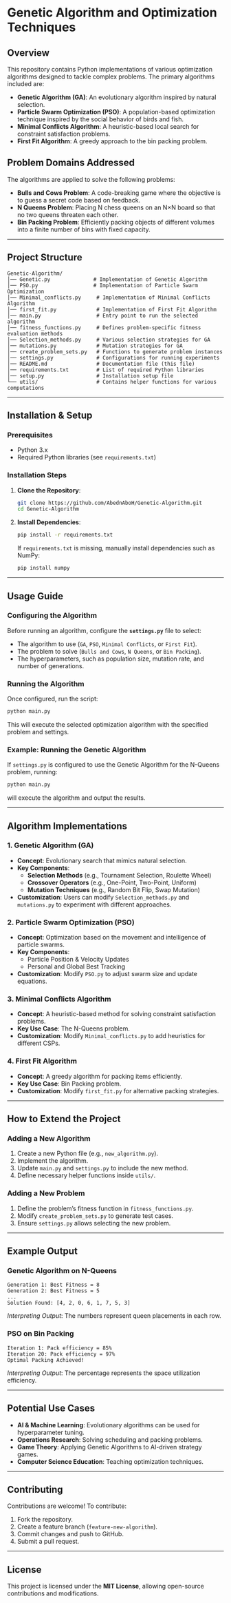 # Genetic Algorithm and Optimization Techniques

## Overview
This repository contains Python implementations of various optimization algorithms designed to tackle complex problems. The primary algorithms included are:

- **Genetic Algorithm (GA)**: An evolutionary algorithm inspired by natural selection.
- **Particle Swarm Optimization (PSO)**: A population-based optimization technique inspired by the social behavior of birds and fish.
- **Minimal Conflicts Algorithm**: A heuristic-based local search for constraint satisfaction problems.
- **First Fit Algorithm**: A greedy approach to the bin packing problem.

## Problem Domains Addressed
The algorithms are applied to solve the following problems:

- **Bulls and Cows Problem**: A code-breaking game where the objective is to guess a secret code based on feedback.
- **N Queens Problem**: Placing N chess queens on an N×N board so that no two queens threaten each other.
- **Bin Packing Problem**: Efficiently packing objects of different volumes into a finite number of bins with fixed capacity.

---

## Project Structure
```
Genetic-Algorithm/
│── Genetic.py              # Implementation of Genetic Algorithm
│── PSO.py                  # Implementation of Particle Swarm Optimization
│── Minimal_conflicts.py     # Implementation of Minimal Conflicts Algorithm
│── first_fit.py             # Implementation of First Fit Algorithm
│── main.py                  # Entry point to run the selected algorithm
│── fitness_functions.py     # Defines problem-specific fitness evaluation methods
│── Selection_methods.py     # Various selection strategies for GA
│── mutations.py             # Mutation strategies for GA
│── create_problem_sets.py   # Functions to generate problem instances
│── settings.py              # Configurations for running experiments
│── README.md                # Documentation file (this file)
│── requirements.txt         # List of required Python libraries
│── setup.py                 # Installation setup file
└── utils/                   # Contains helper functions for various computations
```

---

## Installation & Setup

### Prerequisites
- Python 3.x
- Required Python libraries (see `requirements.txt`)

### Installation Steps

1. **Clone the Repository**:
   ```bash
   git clone https://github.com/AbednAboH/Genetic-Algorithm.git
   cd Genetic-Algorithm
   ```

2. **Install Dependencies**:
   ```bash
   pip install -r requirements.txt
   ```

   If `requirements.txt` is missing, manually install dependencies such as NumPy:
   ```bash
   pip install numpy
   ```

---

## Usage Guide

### Configuring the Algorithm
Before running an algorithm, configure the **`settings.py`** file to select:

- The algorithm to use (`GA`, `PSO`, `Minimal Conflicts`, or `First Fit`).
- The problem to solve (`Bulls and Cows`, `N Queens`, or `Bin Packing`).
- The hyperparameters, such as population size, mutation rate, and number of generations.

### Running the Algorithm
Once configured, run the script:
```bash
python main.py
```
This will execute the selected optimization algorithm with the specified problem and settings.

### Example: Running the Genetic Algorithm
If `settings.py` is configured to use the Genetic Algorithm for the N-Queens problem, running:
```bash
python main.py
```
will execute the algorithm and output the results.

---

## Algorithm Implementations

### 1. Genetic Algorithm (GA)
- **Concept**: Evolutionary search that mimics natural selection.
- **Key Components**:
  - **Selection Methods** (e.g., Tournament Selection, Roulette Wheel)
  - **Crossover Operators** (e.g., One-Point, Two-Point, Uniform)
  - **Mutation Techniques** (e.g., Random Bit Flip, Swap Mutation)
- **Customization**: Users can modify `Selection_methods.py` and `mutations.py` to experiment with different approaches.

### 2. Particle Swarm Optimization (PSO)
- **Concept**: Optimization based on the movement and intelligence of particle swarms.
- **Key Components**:
  - Particle Position & Velocity Updates
  - Personal and Global Best Tracking
- **Customization**: Modify `PSO.py` to adjust swarm size and update equations.

### 3. Minimal Conflicts Algorithm
- **Concept**: A heuristic-based method for solving constraint satisfaction problems.
- **Key Use Case**: The N-Queens problem.
- **Customization**: Modify `Minimal_conflicts.py` to add heuristics for different CSPs.

### 4. First Fit Algorithm
- **Concept**: A greedy algorithm for packing items efficiently.
- **Key Use Case**: Bin Packing problem.
- **Customization**: Modify `first_fit.py` for alternative packing strategies.

---

## How to Extend the Project

### Adding a New Algorithm
1. Create a new Python file (e.g., `new_algorithm.py`).
2. Implement the algorithm.
3. Update `main.py` and `settings.py` to include the new method.
4. Define necessary helper functions inside `utils/`.

### Adding a New Problem
1. Define the problem’s fitness function in `fitness_functions.py`.
2. Modify `create_problem_sets.py` to generate test cases.
3. Ensure `settings.py` allows selecting the new problem.

---

## Example Output

### Genetic Algorithm on N-Queens
```
Generation 1: Best Fitness = 8
Generation 2: Best Fitness = 5
...
Solution Found: [4, 2, 0, 6, 1, 7, 5, 3]
```
*Interpreting Output*: The numbers represent queen placements in each row.

### PSO on Bin Packing
```
Iteration 1: Pack efficiency = 85%
Iteration 20: Pack efficiency = 97%
Optimal Packing Achieved!
```
*Interpreting Output*: The percentage represents the space utilization efficiency.

---

## Potential Use Cases

- **AI & Machine Learning**: Evolutionary algorithms can be used for hyperparameter tuning.
- **Operations Research**: Solving scheduling and packing problems.
- **Game Theory**: Applying Genetic Algorithms to AI-driven strategy games.
- **Computer Science Education**: Teaching optimization techniques.

---

## Contributing
Contributions are welcome! To contribute:
1. Fork the repository.
2. Create a feature branch (`feature-new-algorithm`).
3. Commit changes and push to GitHub.
4. Submit a pull request.

---

## License
This project is licensed under the **MIT License**, allowing open-source contributions and modifications.
